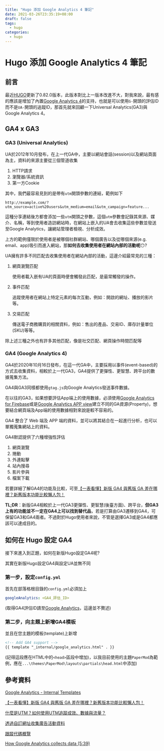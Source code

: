 ```yaml
---
title: "Hugo 添加 Google Analytics 4 筆記"
date: 2021-03-26T23:35:19+08:00
draft: false
tags:
  - hugo
categories:
  - hugo
---
```


# Hugo 添加 Google Analytics 4 筆記

## 前言

最近[HUGO](https://github.com/gohugoio/hugo/releases/tag/v0.82.0)更新了0.82.0版本，此版本對比上一版本改進不大，對我來說，最有感的應該是增加了內置[Google Analytics 4](https://support.google.com/analytics/answer/10089681?hl=zh-Hant)的支持，也就是可以使用`G-`開頭的評估ID而不是`UA-`開頭的追蹤ID，那首先就來回顧一下Universal Analytics(GA3)與Google Analytics 4。

## GA4 x GA3

### GA3 (Universal Analytics)

UA於2012年10月發布，在上一代GA中，主要以網站會話(session)以及網站頁面為主，資料的來源主要從三個管道收集

1. HTTP請求
2. 瀏覽器/系統資訊
3. 第一方Cookie

其中，我們最容易見到的是帶有`utm`開頭參數的連結，範例如下

`http://example.com/?utm_source=active%20users&utm_medium=email&utm_campaign=feature...`

這種分享連結後方都會添加一些`utm`開頭之參數，這個`utm`參數會記錄其來源、媒介、名稱，等到使用者造訪網站時，在網站上嵌入的UA會去收集這些參數並發送至Google Analytics，讓網站管理者檢視、分析成效。

上方的範例僅限於使用者是被哪個社群網站、哪個廣告以及從哪個來源(e.g. email、app)吸引而進入網站，那**如何去收集使用者在網站內部的活動呢**😶?

UA擁有許多不同匹配去收集使用者在網站內部的活動，這邊介紹最常見的三種：

1. 網頁瀏覽匹配

   使用者載入嵌有UA的頁面時便會觸發此匹配，是最常觸發的操作。

2. 事件匹配

   追蹤使用者在網站上特定元素的每次互動，例如：開啟的網址、播放的影片等。

3. 交易匹配

   傳送電子商務購買的相關資料，例如：售出的產品、交易ID、庫存計量單位(SKU)等等。

除上述三種之外也有許多其他匹配，像是社交匹配、網頁操作時間匹配等

### GA4 (Google Analytics 4)

GA4於2020年10月16日發布，在這一代GA中，主要採用以事件(event-based)的方式去收集資料，相較於上一代GA3，GA4提供了更彈性、更智慧、跨平台的數據蒐集方法。

GA4與GA3同樣都使用`gtag.js`向Google Analytics發送事件數據。

在以往的GA3，如果想要評估App端上的使用數據，必須使用[Google Analytics for Firebase](https://firebase.google.com/products/analytics)或是[Google Analytics APP view](https://support.google.com/analytics/answer/6317479?hl=en&ref_topic=2587085)建立不同的GA資源(Property)，想要結合網頁端及App端的使用數據相對來說是較不容易的。

GA4 整合了 Web 端及 APP 端的資料，並可以將其結合在一起進行分析，也可以單獨蒐集網站上的資料。

GA4默認提供了六種增強性評估

1. 網頁瀏覽
2. 捲動
3. 外連點擊
4. 站內搜尋
5. 影片參與
6. 檔案下載

若要詳細了解GA4的功能及比較，可至[【一表看懂】新版 GA4 與舊版 GA 差在哪裡？新舊版本功能比較懶人包！](https://www.turingdigital.com.tw/blog/app-web-property-comparison)

**TL;DR**：新版GA4相較於上一代GA3更彈性、更智慧(後臺方面)、跨平台，**但GA3上有的功能並不一定在GA4上可以找到替代品**，若是打算由GA3遷移到GA4，可保留GA3和GA4兩者。不過對於Hugo使用者來說，不管是選擇GA3或是GA4都應該可以達成目的。

## 如何在 Hugo 設定 GA4

接下來進入到正題，如何在新版Hugo設定GA4呢?

其實在新版Hugo設定GA4與設定UA並無不同

### 第一步，設定`config.yml`

首先在部落格根目錄的`config.yml`必須加上

```yaml
googleAnalytics: <GA4_評估_ID>
```

(取得GA4評估ID請至[Google Analytics](https://analytics.google.com/)，這邊並不贅述)

### 第二步，向主題上新增GA4模板

並且在您主題的模板(template)上新增

```html
<!-- Add GA4 support -->
{{ template "_internal/google_analytics.html" . }}
```

(記得這段應在HTML中的`<head>`區段中增加)，以我目前使用的主題`PaperMod`為範例，應在`...\themes\PaperMod\layouts\partials\head.html`中添加)

## 參考資料

[Google Analytics - Internal Templates](https://gohugo.io/templates/internal#google-analytics)

[【一表看懂】新版 GA4 與舊版 GA 差在哪裡？新舊版本功能比較懶人包！](https://www.turingdigital.com.tw/blog/app-web-property-comparison)

[什麼是UTM？如何使用UTM追蹤成效、數據與流量？](https://www.awoo.com.tw/blog/utm/)

[透過自訂網址收集廣告活動資料](https://support.google.com/analytics/answer/1033863?hl=zh-Hant)

[跟蹤代碼概覽](https://developers.google.com/analytics/resources/concepts/gaConceptsTrackingOverview)

[How Google Analytics collects data (5:39)](https://www.youtube.com/watch?v=lpMmIPWuKTk)
